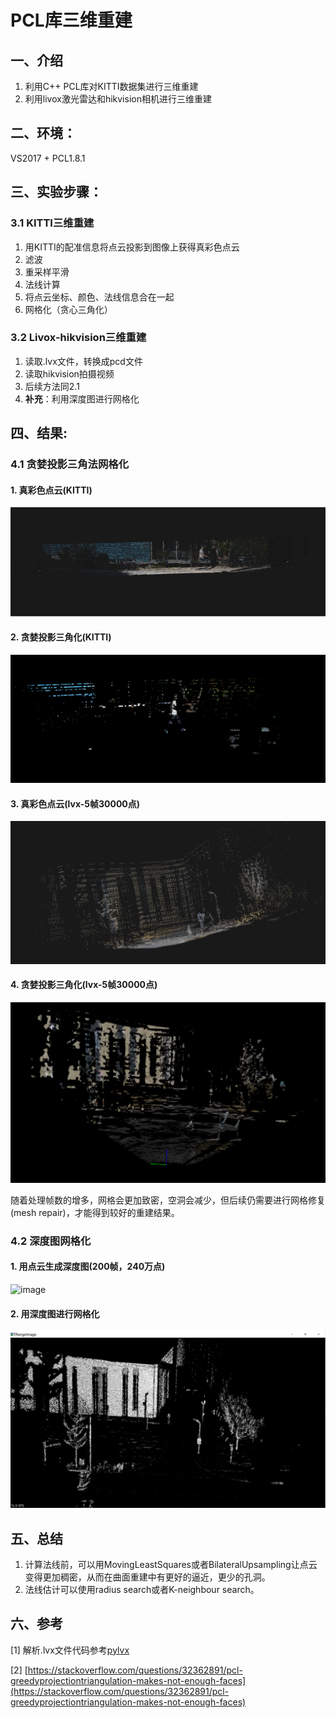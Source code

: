 # PCL库三维重建
## 一、介绍
1. 利用C++ PCL库对KITTI数据集进行三维重建
2. 利用livox激光雷达和hikvision相机进行三维重建

## 二、环境：
VS2017 + PCL1.8.1

## 三、实验步骤：
### 3.1 KITTI三维重建
1. 用KITTI的配准信息将点云投影到图像上获得真彩色点云
2. 滤波  
3. 重采样平滑 
4. 法线计算 
5. 将点云坐标、颜色、法线信息合在一起 
6. 网格化（贪心三角化）

### 3.2 Livox-hikvision三维重建
1. 读取.lvx文件，转换成pcd文件
2. 读取hikvision拍摄视频
3. 后续方法同2.1
4. **补充**：利用深度图进行网格化

## 四、结果:
### 4.1 贪婪投影三角法网格化
#### 1. 真彩色点云(KITTI)

![image](./result/rgb_pc.png)

#### 2. 贪婪投影三角化(KITTI)

![image](./result/greedy_tri.png)

#### 3. 真彩色点云(lvx-5帧30000点)

![image](./result/lvx_rgb_pcs.png)

#### 4. 贪婪投影三角化(lvx-5帧30000点)

![image](./result/greedy_tri_lvx_pcs.png)

随着处理帧数的增多，网格会更加致密，空洞会减少，但后续仍需要进行网格修复(mesh repair)，才能得到较好的重建结果。

### 4.2 深度图网格化

#### 1. 用点云生成深度图(200帧，240万点)

![image](./result/rangeImage.png)

#### 2. 用深度图进行网格化

![image](./result/rangeImage_reconstruction.png)



## 五、总结
1. 计算法线前，可以用MovingLeastSquares或者BilateralUpsampling让点云变得更加稠密，从而在曲面重建中有更好的逼近，更少的孔洞。
2. 法线估计可以使用radius search或者K-neighbour search。

## 六、参考
[1] 解析.lvx文件代码参考[pylvx](https://github.com/Jaesirky/pylvx)

[2] [https://stackoverflow.com/questions/32362891/pcl-greedyprojectiontriangulation-makes-not-enough-faces](https://stackoverflow.com/questions/32362891/pcl-greedyprojectiontriangulation-makes-not-enough-faces)